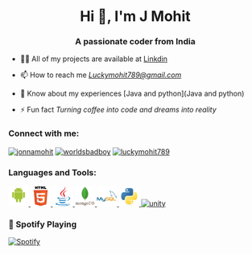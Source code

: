 <h1 align="center">Hi 👋, I'm J Mohit</h1>
<h3 align="center">A passionate coder from India</h3>

- 👨‍💻 All of my projects are available at [Linkdin](Linkdin)

- 📫 How to reach me *Luckymohit789@gmail.com*

- 📄 Know about my experiences [Java and python](Java and python)

- ⚡ Fun fact *Turning coffee into code and dreams into reality*

<h3 align="left">Connect with me:</h3>
<p align="left">
<a href="https://linkedin.com/in/jonnamohit" target="blank"><img align="center" src="https://raw.githubusercontent.com/rahuldkjain/github-profile-readme-generator/master/src/images/icons/Social/linked-in-alt.svg" alt="jonnamohit" height="30" width="40" /></a>
<a href="https://instagram.com/worldsbadboy" target="blank"><img align="center" src="https://raw.githubusercontent.com/rahuldkjain/github-profile-readme-generator/master/src/images/icons/Social/instagram.svg" alt="worldsbadboy" height="30" width="40" /></a>
<a href="https://www.hackerrank.com/luckymohit789" target="blank"><img align="center" src="https://raw.githubusercontent.com/rahuldkjain/github-profile-readme-generator/master/src/images/icons/Social/hackerrank.svg" alt="luckymohit789" height="30" width="40" /></a>
</p>

<h3 align="left">Languages and Tools:</h3>
<p align="left"> 
<a href="https://developer.android.com" target="_blank" rel="noreferrer"> <img src="https://raw.githubusercontent.com/devicons/devicon/master/icons/android/android-original-wordmark.svg" alt="android" width="40" height="40"/> </a> 
<a href="https://www.w3.org/html/" target="_blank" rel="noreferrer"> <img src="https://raw.githubusercontent.com/devicons/devicon/master/icons/html5/html5-original-wordmark.svg" alt="html5" width="40" height="40"/> </a> 
<a href="https://www.java.com" target="_blank" rel="noreferrer"> <img src="https://raw.githubusercontent.com/devicons/devicon/master/icons/java/java-original.svg" alt="java" width="40" height="40"/> </a> 
<a href="https://www.mongodb.com/" target="_blank" rel="noreferrer"> <img src="https://raw.githubusercontent.com/devicons/devicon/master/icons/mongodb/mongodb-original-wordmark.svg" alt="mongodb" width="40" height="40"/> </a> 
<a href="https://www.mysql.com/" target="_blank" rel="noreferrer"> <img src="https://raw.githubusercontent.com/devicons/devicon/master/icons/mysql/mysql-original-wordmark.svg" alt="mysql" width="40" height="40"/> </a> 
<a href="https://www.python.org" target="_blank" rel="noreferrer"> <img src="https://raw.githubusercontent.com/devicons/devicon/master/icons/python/python-original.svg" alt="python" width="40" height="40"/> </a> 
<a href="https://unity.com/" target="_blank" rel="noreferrer"> <img src="https://www.vectorlogo.zone/logos/unity3d/unity3d-icon.svg" alt="unity" width="40" height="40"/> </a> 
</p>

### 🎵 Spotify Playing
[![Spotify](https://spotify-recently-played-readme.vercel.app/api?user=31svx6sirzdbir662rjtvygde62)](https://open.spotify.com/user/31svx6sirzdbir662rjtvygde62)


